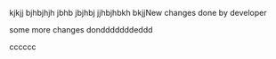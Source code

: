 kjkjj
bjhbjhjh
jbhb
jbjhbj
jjhbjhbkh
bkjjNew changes done by developer

some more changes dondddddddeddd


cccccc

